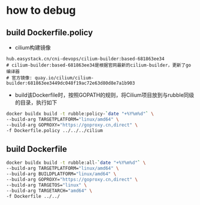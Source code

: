 # how to debug

## build Dockerfile.policy
- cilium构建镜像
```
hub.easystack.cn/cni-devops/cilium-builder:based-681863ee34
# cilium-builder:based-681863ee34是根据官网最新的cilium-builder，更新了go 编译器
# 官方镜像: quay.io/cilium/cilium-builder:681863ee3449dc048f19ac72e63d80d8e7a1b903 
```
- build该Dockerfile时，按照GOPATH的规则，将Cilium项目放到与rubble同级的目录，执行如下
```bash
docker buildx build -t rubble:policy-`date "+%Y%m%d"` \
--build-arg TARGETPLATFORM="linux/amd64" \
--build-arg GOPROXY="https://goproxy.cn,direct" \
-f Dockerfile.policy ../../../cilium
```
## build Dockerfile
```bash
docker buildx build -t rubble:all-`date "+%Y%m%d"` \
--build-arg TARGETPLATFORM="linux/amd64" \
--build-arg BUILDPLATFORM="linux/amd64" \
--build-arg GOPROXY="https://goproxy.cn,direct" \
--build-arg TARGETOS="linux" \
--build-arg TARGETARCH="amd64" \
-f Dockerfile ../../
```